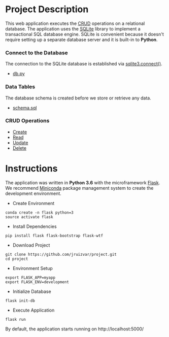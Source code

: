 # Project Description

This web application executes the [CRUD](https://en.wikipedia.org/wiki/Create,_read,_update_and_delete) operations on a relational database. The application uses the [SQLite](https://sqlite.org/about.html) library to implement a transactional SQL database engine. SQLite is convenient because it doesn't require setting up a separate database server and it is built-in to **Python**.

### Connect to the Database
The connection to the SQLite database is established via [sqlite3.connect()](https://docs.python.org/3/library/sqlite3.html#sqlite3.connect). 

- [db.py](myapp/db.py#L10-L13)

### Data Tables

The database schema is created before we store or retrieve any data.

- [schema.sql](myapp/schema.sql)


### CRUD Operations

- [Create](https://github.com/jruizvar/project/blob/master/myapp/menu.py#L31-L34)
- [Read](https://github.com/jruizvar/project/blob/master/myapp/menu.py#L20)
- [Update](https://github.com/jruizvar/project/blob/master/myapp/menu.py#L47-L50)
- [Delete](https://github.com/jruizvar/project/blob/master/myapp/menu.py#L59-L61)


# Instructions

The application was written in **Python 3.6** with the microframework [Flask](http://flask.pocoo.org). We recommend [Miniconda](https://conda.io/miniconda.html) package management system to create the development environment.

- Create Environment
```
conda create -n flask python=3
source activate flask
```

- Install Dependencies

```
pip install flask flask-bootstrap flask-wtf
``` 

- Download Project
```
git clone https://github.com/jruizvar/project.git
cd project
```

- Environment Setup
```
export FLASK_APP=myapp
export FLASK_ENV=development
```

- Initialize Database
```
flask init-db
```

- Execute Application
```
flask run
```

By default, the application starts running on http://localhost:5000/

